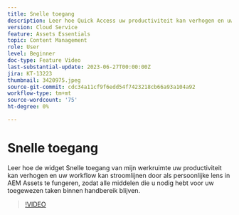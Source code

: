 ```yaml
---
title: Snelle toegang
description: Leer hoe Quick Access uw productiviteit kan verhogen en uw workflow kan stroomlijnen door als persoonlijke lens in AEM Assets te fungeren, zodat alle middelen die u nodig hebt voor uw toegewezen taken binnen handbereik blijven.
version: Cloud Service
feature: Assets Essentials
topic: Content Management
role: User
level: Beginner
doc-type: Feature Video
last-substantial-update: 2023-06-27T00:00:00Z
jira: KT-13223
thumbnail: 3420975.jpeg
source-git-commit: cdc34a11cf9f6edd54f7423218cb66a93a104a92
workflow-type: tm+mt
source-wordcount: '75'
ht-degree: 0%

---
```



# Snelle toegang

Leer hoe de widget Snelle toegang van mijn werkruimte uw productiviteit kan verhogen en uw workflow kan stroomlijnen door als persoonlijke lens in AEM Assets te fungeren, zodat alle middelen die u nodig hebt voor uw toegewezen taken binnen handbereik blijven.

>[!VIDEO](https://video.tv.adobe.com/v/3420975/?learn=on)
